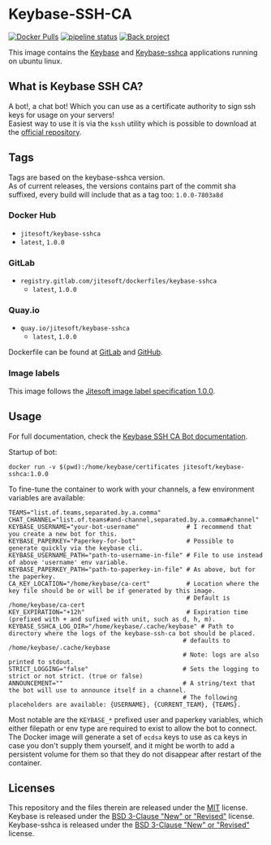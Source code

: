 # Keybase-SSH-CA

[![Docker Pulls](https://img.shields.io/docker/pulls/jitesoft/keybase-sshca.svg)](https://hub.docker.com/r/jitesoft/keybase-sshca)
[![pipeline status](https://gitlab.com/jitesoft/dockerfiles/keybase-sshca/badges/master/pipeline.svg)](https://gitlab.com/jitesoft/dockerfiles/keybase-sshca/commits/master)
[![Back project](https://img.shields.io/badge/Open%20Collective-Tip%20the%20devs!-blue.svg)](https://opencollective.com/jitesoft-open-source)

This image contains the [Keybase](https://keybase.io/) and [Keybase-sshca](https://github.com/keybase/bot-sshca) applications running on ubuntu linux.  

## What is Keybase SSH CA?

A bot!, a chat bot! Which you can use as a certificate authority to sign ssh keys for usage on your servers!  
Easiest way to use it is via the `kssh` utility which is possible to download at the [official repository](https://github.com/keybase/bot-sshca/blob/master/LICENSE).  

## Tags

Tags are based on the keybase-sshca version.  
As of current releases, the versions contains part of the commit sha suffixed, every build will include that as a 
tag too: `1.0.0-7803a8d`

### Docker Hub

* `jitesoft/keybase-sshca`
* `latest`, `1.0.0`

### GitLab

* `registry.gitlab.com/jitesoft/dockerfiles/keybase-sshca`
  * `latest`, `1.0.0`

### Quay.io

* `quay.io/jitesoft/keybase-sshca`
  * `latest`, `1.0.0`

Dockerfile can be found at [GitLab](https://gitlab.com/jitesoft/dockerfiles/keybase-sshca) and [GitHub](https://github.com/jitesoft/docker-keybase-sshca).

### Image labels

This image follows the [Jitesoft image label specification 1.0.0](https://gitlab.com/snippets/1866155).

## Usage

For full documentation, check the [Keybase SSH CA Bot documentation](https://keybase-ssh-ca-bot.readthedocs.io/en/latest/index.html).

Startup of bot:

```shell 
docker run -v $(pwd):/home/keybase/certificates jitesoft/keybase-sshca:1.0.0 
```

To fine-tune the container to work with your channels, a few environment variables are available:

```dotenv
TEAMS="list.of.teams,separated.by.a.comma"
CHAT_CHANNEL="list.of.teams#and-channel,separated.by.a.comma#channel"
KEYBASE_USERNAME="your-bot-username"             # I recommend that you create a new bot for this.
KEYBASE_PAPERKEY="Paperkey-for-bot"              # Possible to generate quickly via the keybase cli. 
KEYBASE_USERNAME_PATH="path-to-username-in-file" # File to use instead of above 'username' env variable. 
KEYBASE_PAPERKEY_PATH="path-to-paperkey-in-file" # As above, but for the paperkey.
CA_KEY_LOCATION="/home/keybase/ca-cert"          # Location where the key file should be or will be if generated by this image.
                                                 # Default is /home/keybase/ca-cert
KEY_EXPIRATION="+12h"                            # Expiration time (prefixed with + and sufixed with unit, such as d, h, m).
KEYBASE_SSHCA_LOG_DIR="/home/keybase/.cache/keybase" # Path to directory where the logs of the keybase-ssh-ca bot should be placed.
                                                # defaults to /home/keybase/.cache/keybase
                                                # Note: logs are also printed to stdout.
STRICT_LOGGING="false"                          # Sets the logging to strict or not strict. (true or false)
ANNOUNCEMENT=""                                 # A string/text that the bot will use to announce itself in a channel.
                                                # The following placeholders are available: {USERNAME}, {CURRENT_TEAM}, {TEAMS}.
```

Most notable are the `KEYBASE_*` prefixed user and paperkey variables, which either filepath or env type are required to exist to allow the bot to connect.  
The Docker image will generate a set of `ecdsa` keys to use as ca keys in case you don't supply them yourself, and it might be worth to add a persistent volume for them
so that they do not disappear after restart of the container.  

## Licenses

This repository and the files therein are released under the [MIT](https://gitlab.com/jitesoft/dockerfiles/keybase/blob/master/LICENSE) license.  
Keybase is released under the [BSD 3-Clause "New" or "Revised"](https://github.com/keybase/client/blob/master/LICENSE) license.  
Keybase-sshca is released under the [BSD 3-Clause "New" or "Revised"](https://github.com/keybase/bot-sshca/blob/master/LICENSE) license.
